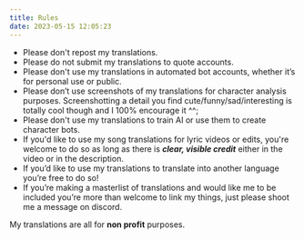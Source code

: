 ```yaml
---
title: Rules
date: 2023-05-15 12:05:23
---
```


- Please don't repost my translations.
- Please do not submit my translations to quote accounts.
- Please don't use my translations in automated bot accounts, whether it’s for personal use or public.
- Please don’t use screenshots of my translations for character analysis purposes. Screenshotting a detail you find cute/funny/sad/interesting is totally cool though and I 100% encourage it ^^;
- Please don't use my translations to train AI or use them to create character bots.
- If you'd like to use my song translations for lyric videos or edits, you're welcome to do so as long as there is ***clear, visible credit*** either in the video or in the description.
- If you’d like to use my translations to translate into another language you’re free to do so!
- If you’re making a masterlist of translations and would like me to be included you’re more than welcome to link my things, just please shoot me a message on discord.

My translations are all for **non profit** purposes.
